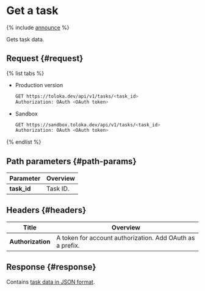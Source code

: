# Get a task

{% include [announce](../_includes/announce.md) %}

Gets task data.

## Request {#request}

{% list tabs %}

- Production version

    ```bash
    GET https://toloka.dev/api/v1/tasks/<task_id>
    Authorization: OAuth <OAuth token>
    ```

- Sandbox

    ```bash
    GET https://sandbox.toloka.dev/api/v1/tasks/<task_id>
    Authorization: OAuth <OAuth token>
    ```

{% endlist %}

## Path parameters {#path-params}

Parameter | Overview
----- | -----
**task_id** | Task ID.

## Headers {#headers}

Title | Overview
----- | -----
**Authorization** | A token for account authorization. Add OAuth as a prefix.

## Response {#response}

Contains [task data in JSON format](create-task.md#body).